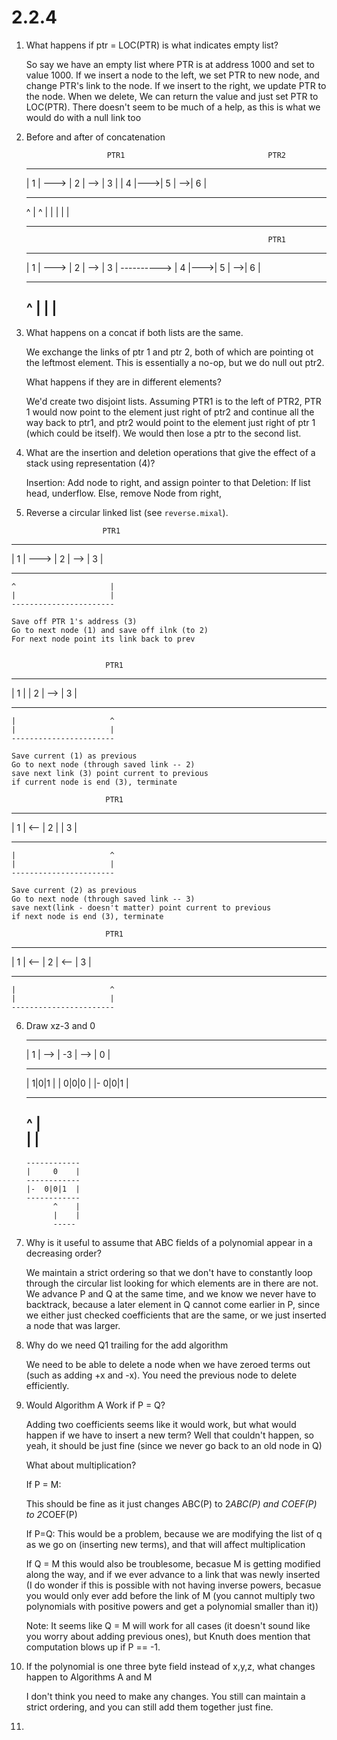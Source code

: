 # 2.2.4 

1)  What happens if ptr = LOC(PTR) is what indicates empty list?

    So say we have an empty list where PTR is at address 1000 and set to value 1000. If we insert a node to the left,
    we set PTR to new node, and change PTR's link to the node. If we insert to the right, we update PTR to the node.
    When we delete, We can return the value and just set PTR to LOC(PTR). There doesn't seem to be much of a help, as this is what we would do with a null link too

2) Before and after of concatenation

                         PTR1                                PTR2
   -----      -----     -----             -----    -----    -----
   | 1 | ---> | 2 | --> | 3 |             | 4 |--->| 5 | -->| 6 |
   -----      -----     -----             -----    -----    -----
    ^                     |                  ^                 |
    |                     |                  |                 |
    -----------------------                  -------------------


                                                             PTR1
   -----      -----     -----             -----    -----    -----
   | 1 | ---> | 2 | --> | 3 | ----------> | 4 |--->| 5 | -->| 6 |
   -----      -----     -----             -----    -----    -----
    ^                                                         |
    |                                                         |
    -----------------------------------------------------------

3)  What happens on a concat if both lists are the same.

    We exchange the links of ptr 1 and ptr 2, both of which are pointing ot the leftmost element.
    This is essentially a no-op, but we do null out ptr2.

    What happens if they are in different elements? 

    We'd create two disjoint lists. Assuming PTR1 is to the left of PTR2, PTR 1 would now point to the element just right of 
    ptr2 and continue all the way back to ptr1, and ptr2 would point to the element just right of ptr 1 (which could be itself). We would then lose a ptr to the second list.

4)  What are the insertion and deletion operations that give the effect of a stack using representation (4)?

    Insertion:
        Add node to right, and assign pointer to that
    Deletion:
        If list head, underflow. Else, remove Node from right,

5)  Reverse a circular linked list (see `reverse.mixal`).  

                         PTR1
   -----      -----     -----
   | 1 | ---> | 2 | --> | 3 |
   -----      -----     -----
    ^                     |  
    |                     |  
    -----------------------

    Save off PTR 1's address (3)
    Go to next node (1) and save off ilnk (to 2)
    For next node point its link back to prev

    
                         PTR1
   -----      -----     -----
   | 1 |      | 2 | --> | 3 |
   -----      -----     -----
    |                     ^  
    |                     |  
    -----------------------

    Save current (1) as previous
    Go to next node (through saved link -- 2)
    save next link (3) point current to previous
    if current node is end (3), terminate

                         PTR1
   -----      -----     -----
   | 1 | <--  | 2 |     | 3 |
   -----      -----     -----
    |                     ^  
    |                     |  
    -----------------------
    
    Save current (2) as previous
    Go to next node (through saved link -- 3)
    save next(link - doesn't matter) point current to previous
    if next node is end (3), terminate

                         PTR1
   -----      -----     -----
   | 1 | <--  | 2 | <-- | 3 |
   -----      -----     -----
    |                     ^  
    |                     |  
    -----------------------

6) Draw xz-3 and 0
                                                   
   --------      ---------      ------------
   |   1   | --> |  -3   |  --> |     0    |
   --------      --------       ------------
   | 1|0|1 |     | 0|0|0 |      |-  0|0|1  |
   ---------     ---------      ------------
    ^                                 |  
    |                                 |  
    -----------------------------------
    

       ------------
       |     0    |
       ------------
       |-  0|0|1  |
       ------------
             ^    |  
             |    |  
             -----

7)  Why is it useful to assume that ABC fields of a polynomial appear in a decreasing order?

    We maintain a strict ordering so that we don't have to constantly loop through the circular list looking
    for which elements are in there are not. We advance P and Q at the same time, and  we know we never have to backtrack, because a later element in Q cannot come earlier in P, since we either just checked coefficients that are the same,
    or we just inserted a node that was larger.

8) Why do we need Q1 trailing for the add algorithm

   We need to be able to delete a node when we have zeroed terms out (such as adding +x and -x). You need the 
   previous node to delete efficiently.


9) Would Algorithm A Work if P = Q? 

   Adding two coefficients seems like it would work, but what would happen if we have to insert a new term?
   Well that couldn't happen, so yeah, it should be just fine (since we never go back to an old node in Q)

   What about multiplication?

   If P = M:

    This should be fine as it just changes ABC(P) to 2*ABC(P) and COEF(P) to 2*COEF(P)

   If P=Q:
        This would be a problem, because we are modifying the list of q as we go on (inserting new terms), and 
        that will affect multiplication

   If Q = M this would also be troublesome, becasue M is getting modified along the way, and if we ever advance to a link that was newly inserted (I do wonder if this is possible with not having inverse powers, becasue you would only ever add before the link of M (you cannot multiply two polynomials with positive powers and get a polynomial smaller than it))
    

    Note: It seems like Q = M will work for all cases (it doesn't sound like you worry about adding previous ones), but Knuth does mention that computation blows up if P == -1.

10) If the polynomial is one three byte field instead of x,y,z, what changes happen to Algorithms A and M

    

    I don't think you need to make any changes. You still can maintain a strict ordering, and you can still add them together
    just fine.

11) 
